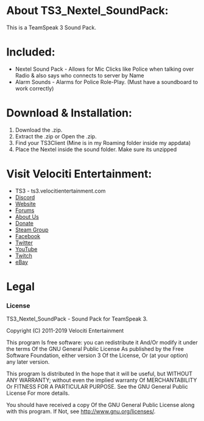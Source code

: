# About TS3_Nextel_SoundPack:
This is a TeamSpeak 3 Sound Pack.

# Included:
* Nextel Sound Pack - Allows for Mic Clicks like Police when talking over Radio & also says who connects to server by Name
* Alarm Sounds - Alarms for Police Role-Play. (Must have a soundboard to work correctly)

# Download & Installation:
1) Download the .zip.
2) Extract the .zip or Open the .zip.
3) Find your TS3Client (Mine is in my Roaming folder inside my appdata)
4) Place the Nextel inside the sound folder. Make sure its unzipped

# Visit Velociti Entertainment:
* TS3 - ts3.velocitientertainment.com
* [Discord](http://discord.velocitientertainment.com)
* [Website](http://velocitientertainment.com/)
* [Forums](http://velocitientertainment.com/forum)
* [About Us](http://velocitientertainment.com/pc-gaming/)
* [Donate](http://velocitientertainment.com/donations/)
* [Steam Group](http://steamcommunity.com/groups/velocitientertainment)
* [Facebook](http://facebook.com/VelocitiEntertainment)
* [Twitter](http://twitter.com/VelocitiEnt)
* [YouTube](http://youtube.com/user/HumanTree92)
* [Twitch](http://twitch.tv/humantree92)
* [eBay](http://ebay.com/usr/humantree92)

# Legal
### License
TS3_Nextel_SoundPack - Sound Pack for TeamSpeak 3.

Copyright (C) 2011-2019 Velociti Entertainment

This program Is free software: you can redistribute it And/Or modify it under the terms Of the GNU General Public License As published by the Free Software Foundation, either version 3 Of the License, Or (at your option) any later version.

This program Is distributed In the hope that it will be useful, but WITHOUT ANY WARRANTY; without even the implied warranty Of MERCHANTABILITY Or FITNESS FOR A PARTICULAR PURPOSE. See the GNU General Public License For more details.

You should have received a copy Of the GNU General Public License along with this program. If Not, see http://www.gnu.org/licenses/.
